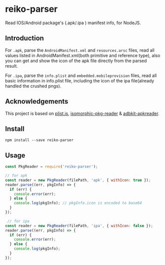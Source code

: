 # reiko-parser
Read IOS/Android package's (.apk/.ipa ) manifest info, for NodeJS.

## Introduction
For `.apk`, parse the `AndroidManifest.xml` and `resources.arsc` files, read all values listed in AndroidManifest.xml(both primitive and reference type), also you can get and show the icon of the apk file directly from the parsed result.

For `.ipa`, parse the `info.plist` and `embedded.mobileprovision` files, read all basic information in info.plist file, including the icon of the ipa file(already handled the crushed pngs).

## Acknowledgements
This project is based on [plist.js](https://github.com/TooTallNate/plist.js), [isomorphic-pkg-reader](https://github.com/TencentWSRD/isomorphic-pkg-reader/) & [adbkit-apkreader](https://github.com/openstf/adbkit-apkreader). 

## Install
```
npm install --save reiko-parser
```

## Usage
```js
const PkgReader = require('reiko-parser');

// for apk
const reader = new PkgReader(filePath, 'apk', { withIcon: true });
reader.parse((err, pkgInfo) => {
  if (err) {
    console.error(err);
  } else {
    console.log(pkgInfo); // pkgInfo.icon is encoded to base64
  }
});

 // for ipa
const reader = new PkgReader(filePath, 'ipa', { withIcon: false });
reader.parse((err, pkgInfo) => {
  if (err) {
    console.error(err);
  } else {
    console.log(pkgInfo);
  }
});
```


